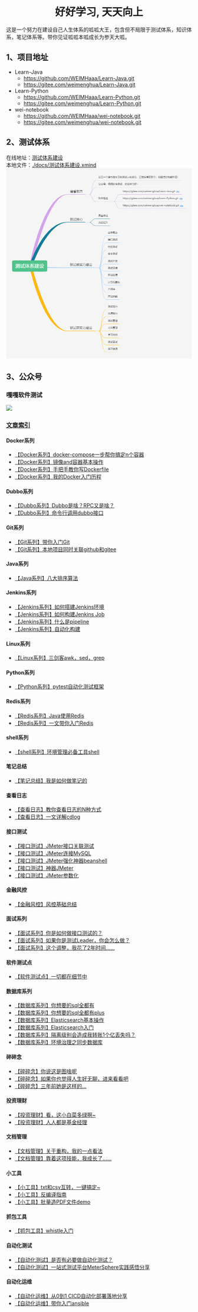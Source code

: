 <h1 align = "center">好好学习, 天天向上</h1>
这是一个努力在建设自己人生体系的呱呱大王，包含但不局限于测试体系，知识体系，笔记体系等。带你见证呱呱本呱成长为参天大呱。  

## 1、项目地址
- Learn-Java
  - https://github.com/WEIMHaaa/Learn-Java.git  
  - https://gitee.com/weimenghua/Learn-Java.git
- Learn-Python
  - https://github.com/WEIMHaaa/Learn-Python.git
  - https://gitee.com/weimenghua/Learn-Python.git
- wei-notebook
  - https://github.com/WEIMHaaa/wei-notebook.git
  - https://gitee.com/weimenghua/wei-notebook.git  

## 2、测试体系
在线地址：[测试体系建设](https://www.processon.com/view/link/615eae81e0b34d06f3dcdf4b)  
本地文件：[./docs/测试体系建设.xmind](./docs/测试体系建设.xmind) 
![](./docs/测试体系建设.jpg)  

## 3、公众号
### 嘎嘎软件测试
![](./docs/嘎嘎软件测试.png)  

### [文章索引](https://mp.weixin.qq.com/s?__biz=MzkwODI2OTQ4Ng==&mid=2247484664&idx=1&sn=e7fd3c5bddcbea752b75cd5806f7861a&chksm=c0cdc639f7ba4f2f6c4f8d110a2531b81db49819c514a2cd48c81e09ec4af6e7f136144946b9&token=1173117238&lang=zh_CN#rd)
#### Docker系列
  - [【Docker系列】docker-compose一步帮你搞定n个容器](https://mp.weixin.qq.com/s/mF3JvSbYByHpv0ToV0XglA)  
  - [【Docker系列】镜像and容器基本操作](https://mp.weixin.qq.com/s/8ygeEwgeli4_fzMm4jJhNA)  
  - [【Docker系列】手把手教你写Dockerfile](https://mp.weixin.qq.com/s/4W--8WYBc34cqW0Vz3fQaQ)  
  - [【Docker系列】我的Docker入门历程](https://mp.weixin.qq.com/s/qDLcyNlg5XzOteW9M1b_vw)  

#### Dubbo系列
  - [【Dubbo系列】Dubbo是啥？RPC又是啥？](https://mp.weixin.qq.com/s/I3qOFitAFhdD8GKw-YXy7A)
  - [【Dubbo系列】命令行调用dubbo接口](https://mp.weixin.qq.com/s/guMigJE7vYMGkDgPOQq1Aw)  

#### Git系列
  - [【Git系列】带你入门Git](https://mp.weixin.qq.com/s/qsgt-UmNxOlbUpumsYAFFA)  
  - [【Git系列】本地项目同时关联github和gitee](https://mp.weixin.qq.com/s/KNeVQWrp5dLdK7RXDGwEHg)  

#### Java系列
  - [【Java系列】八大排序算法](https://mp.weixin.qq.com/s/MFdMgnxB0MHDX9SP3DecRQ)

#### Jenkins系列
  - [【Jenkins系列】如何搭建Jenkins环境](https://mp.weixin.qq.com/s/9nHMGpt5FYMMIKCR54mdrA)  
  - [【Jenkins系列】如何构建Jenkins Job](https://mp.weixin.qq.com/s/sYMobgHghGe0JTvlYAPPNQ)  
  - [【Jenkins系列】什么是pipeline](https://mp.weixin.qq.com/s/VLmBT6fbW_poOg6fb8YwVg)  
  - [【Jenkins系列】自动化构建](https://mp.weixin.qq.com/s/y5DcJ6zPEfqpF3ZXzFwuNg)  

#### Linux系列
- [【Linux系列】三剑客awk，sed，grep](https://mp.weixin.qq.com/s/9tmR_UxUcaJ1LK2rOlIGrw)  

#### Python系列
- [【Python系列】pytest自动化测试框架](https://mp.weixin.qq.com/s/dKgvH8igE9sjtsu91hxpdw)  

#### Redis系列
  - [【Redis系列】Java使用Redis](https://mp.weixin.qq.com/s/lXCxdE9lEah9XautS315vQ)  
  - [【Redis系列】一文带你入门Redis](https://mp.weixin.qq.com/s/zLfHWg4xEd75rB12GOUcMg)  

#### shell系列
  - [【shell系列】环境管理必备工具shell](https://mp.weixin.qq.com/s/j2IAM1sIGz7-9bRNqx5-jg) 

#### 笔记总结
  - [【笔记总结】我是如何做笔记的](https://mp.weixin.qq.com/s/UVPVRU7t6Vzx3y_3iDC5sg)  

#### 查看日志
  - [【查看日志】教你查看日志的N种方式](https://mp.weixin.qq.com/s/XIWUnQIs3JuIGWyhdqznEw)
  - [【查看日志】一文详解cdlog](https://mp.weixin.qq.com/s/G8q_nwYTJaYxxAikcNROMQ)  

#### 接口测试
  - [【接口测试】JMeter接口关联测试](https://mp.weixin.qq.com/s/Daf2zhY4yVPBK9_Wo27vbg)  
  - [【接口测试】JMeter连接MySQL](https://mp.weixin.qq.com/s/11mYbCpCH0su4aOGa2aHIA)  
  - [【接口测试】JMeter强化神器beanshell](https://mp.weixin.qq.com/s/DKPtUf7M42h4-It2yURPpA)  
  - [【接口测试】神器JMeter](https://mp.weixin.qq.com/s/mFjg3Spwv2snsz-12yQ08A)  
  - [【接口测试】JMeter参数化](https://mp.weixin.qq.com/s/8LMlc54lmdlrcUGOPIyIHw)  

#### 金融风控
  - [【金融风控】风控基础总结](https://mp.weixin.qq.com/s/NoDITA9TtOePzR-KGCIGBQ)  

#### 面试系列
  - [【面试系列】你是如何做接口测试的？](https://mp.weixin.qq.com/s/d5mQpyiA98I1axTzGOIaPQ)
  - [【面试系列】如果你是测试Leader，你会怎么做？](https://mp.weixin.qq.com/s/kGaEWd1u09uLD2Mu_akIsA)
  - [【面试系列】这个调整，我花了2年时间......](https://mp.weixin.qq.com/s/MtnQ9qJoB_Okg1LSrHH79A)

#### 软件测试点
  - [【软件测试点】一切都在细节中](https://mp.weixin.qq.com/s/GJkXOB9i0sE8VKc6z-e_2g)  

#### 数据库系列
  - [【数据库系列】你想要的sql全都有](https://mp.weixin.qq.com/s/Wuzutb5IZTOgSHkC6yRj6w)  
  - [【数据库系列】你想要的sql全都有plus](https://mp.weixin.qq.com/s/_uTqNUzs4ebEB-JVBplXHA)  
  - [【数据库系列】Elasticsearch基本操作](https://mp.weixin.qq.com/s/n5N0gFeUatirur_AxW2p8Q)  
  - [【数据库系列】Elasticsearch入门](https://mp.weixin.qq.com/s/5PWsTGEafyJY1C43fsYWWA)  
  - [【数据库系列】隔离级别会造成我转账1个亿丢失吗？](https://mp.weixin.qq.com/s/MxUj7mFThT_qRuKCR8hjMA)
  - [【数据库系列】环境治理之同步数据库](https://mp.weixin.qq.com/s/gefcEFnYDH4iWNsvKXG4DQ)  

#### 碎碎念
  - [【碎碎念】你说这是图啥呢](https://mp.weixin.qq.com/s/RZsEQNngZnQMmFb1-zf5jA)  
  - [【碎碎念】如果你也觉得人生好无聊，进来看看吧](https://mp.weixin.qq.com/s/jlOTN2aaZpak1Kl0dStiMg)  
  - [【碎碎念】三年前她是这样的...](https://mp.weixin.qq.com/s/BpKIEh4G9UF6zyVtjBScCQ)  

#### 投资理财
  - [【投资理财】看，这小白菜多绿啊~](https://mp.weixin.qq.com/s/vb7trTy0s4rSSfEAbHsSvw)  
  - [【投资理财】人人都是基金经理](https://mp.weixin.qq.com/s/EgjQlYcWv02Bt_Hb-PIkuQ)

#### 文档管理
  - [【文档管理】关于重构，我的一点看法](https://mp.weixin.qq.com/s/t2yswJAJFkRJ7au7fs5oZQ)  
  - [【文档管理】靠着这项技能，我成长了......](https://mp.weixin.qq.com/s/K5sYqqaPso7YoNrFYvkLxQ)  

#### 小工具
  - [【小工具】txt和csv互转，一键搞定~](https://mp.weixin.qq.com/s/RGw_IvhQkf7IXxo76S5oLA)  
  - [【小工具】反编译指南](https://mp.weixin.qq.com/s/Mgjct_a87PxPzQaCFUzOOg)  
  - [【小工具】批量造PDF文件demo](https://mp.weixin.qq.com/s/n5Azyun4-PfFgjxngAzxkg)  

#### 抓包工具
  - [【抓包工具】whistle入门](https://mp.weixin.qq.com/s/44Va8lN28qqrZvcrbe91eg)  

#### 自动化测试
  - [【自动化测试】是否有必要做自动化测试？](https://mp.weixin.qq.com/s/9k_LcRxp-fpttS6wI58bYA)  
  - [【自动化测试】一站式测试平台MeterSphere实践感悟分享](https://mp.weixin.qq.com/s/7lIXh-w01mPxx-RKLNG9NA)  

#### 自动化运维
  - [【自动化运维】从0到1 CICD自动化部署落地分享](https://mp.weixin.qq.com/s/cd-eCw3lot0NuRY56wuflQ)
  - [【自动化运维】带你入门ansible](https://mp.weixin.qq.com/s/owCkdZDgIKzGFe4FIHiYhA)  